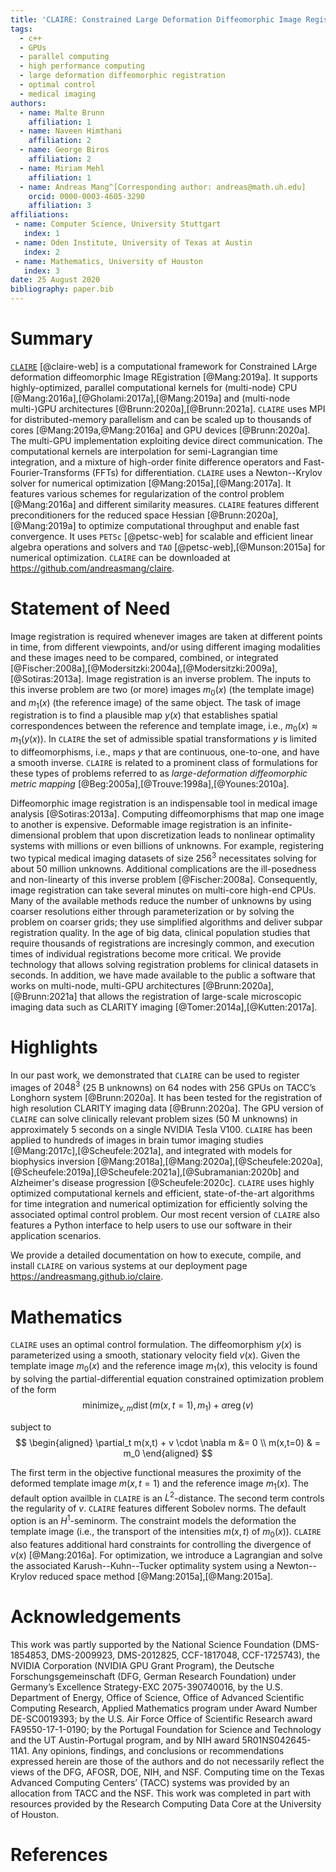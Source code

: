 ```yaml
---
title: 'CLAIRE: Constrained Large Deformation Diffeomorphic Image Registration on Parallel Computing Architectures'
tags:
  - c++
  - GPUs
  - parallel computing
  - high performance computing
  - large deformation diffeomorphic registration
  - optimal control
  - medical imaging
authors:
  - name: Malte Brunn
    affiliation: 1
  - name: Naveen Himthani
    affiliation: 2
  - name: George Biros
    affiliation: 2
  - name: Miriam Mehl
    affiliation: 1
  - name: Andreas Mang^[Corresponding author: andreas@math.uh.edu]
    orcid: 0000-0003-4605-3290
    affiliation: 3
affiliations:
 - name: Computer Science, University Stuttgart
   index: 1
 - name: Oden Institute, University of Texas at Austin
   index: 2
 - name: Mathematics, University of Houston
   index: 3
date: 25 August 2020
bibliography: paper.bib
---
```


# Summary
[`CLAIRE`](https://andreasmang.github.io/claire) [@claire-web] is a computational framework for Constrained LArge deformation diffeomorphic Image REgistration [@Mang:2019a]. It supports highly-optimized, parallel computational kernels for (multi-node) CPU [@Mang:2016a],[@Gholami:2017a],[@Mang:2019a] and (multi-node multi-)GPU architectures [@Brunn:2020a],[@Brunn:2021a]. `CLAIRE` uses MPI for distributed-memory parallelism and can be scaled up to thousands of cores [@Mang:2019a,@Mang:2016a] and GPU devices [@Brunn:2020a]. The multi-GPU implementation exploiting device direct communication. The computational kernels are interpolation for semi-Lagrangian time integration, and a mixture of high-order finite difference operators and Fast-Fourier-Transforms (FFTs) for differentiation. `CLAIRE` uses a Newton--Krylov solver for numerical optimization [@Mang:2015a],[@Mang:2017a]. It features various schemes for regularization of the control problem [@Mang:2016a] and different similarity measures. `CLAIRE` features different preconditioners for the reduced space Hessian [@Brunn:2020a],[@Mang:2019a] to optimize computational throughput and enable fast convergence. It uses `PETSc` [@petsc-web] for scalable and efficient linear algebra operations and solvers and `TAO` [@petsc-web],[@Munson:2015a] for numerical optimization. `CLAIRE` can be downloaded at <https://github.com/andreasmang/claire>.



# Statement of Need
Image registration is required whenever images are taken at different points in time, from different viewpoints, and/or using different imaging modalities and these images need to be compared, combined, or integrated [@Fischer:2008a],[@Modersitzki:2004a],[@Modersitzki:2009a],[@Sotiras:2013a]. Image registration is an inverse problem. The inputs to this inverse problem are two (or more) images $m_0(x)$ (the template image) and $m_1(x)$ (the reference image) of the same object. The task of image registration is to find a plausible map $y(x)$ that establishes spatial correspondences between the reference and template image, i.e., $m_0(x) \approx m_1(y(x))$. In `CLAIRE` the set of admissible spatial transformations $y$ is limited to diffeomorphisms, i.e., maps $y$ that are continuous, one-to-one, and have a smooth inverse. `CLAIRE` is related to a prominent class of formulations for these types of problems referred to as <em>large-deformation diffeomorphic metric mapping</em> [@Beg:2005a],[@Trouve:1998a],[@Younes:2010a].

Diffeomorphic image registration is an indispensable tool in medical image analysis [@Sotiras:2013a]. Computing diffeomorphisms that map one image to another is expensive. Deformable image registration is an infinite-dimensional problem that upon discretization leads to nonlinear optimality systems with millions or even billions of unknowns. For example, registering two typical medical imaging datasets of size $256^3$ necessitates solving for about 50 million unknowns. Additional complications are the ill-posedness and non-linearty of this inverse problem [@Fischer:2008a]. Consequently, image registration can take several minutes on multi-core high-end CPUs. Many of the available methods reduce the number of unknowns by using coarser resolutions either through parameterization or by solving the problem on coarser grids; they use simplified algorithms and deliver subpar registration quality. In the age of big data, clinical population studies that require thousands of registrations are incresingly common, and execution times of individual registrations become more critical. We provide technology that allows solving registration problems for clinical datasets in seconds. In addition, we have made available to the public a software that works on multi-node, multi-GPU architectures [@Brunn:2020a],[@Brunn:2021a] that allows the registration of large-scale microscopic imaging data such as CLARITY imaging [@Tomer:2014a],[@Kutten:2017a].



# Highlights
In our past work, we demonstrated that `CLAIRE` can be used to register images of $2048^3$ (25 B unknowns) on 64 nodes with 256 GPUs on TACC’s Longhorn system [@Brunn:2020a]. It has been tested for the registration of high resolution CLARITY imaging data [@Brunn:2020a]. The GPU version of `CLAIRE` can solve clinically relevant problem sizes (50 M unknowns) in approximately 5 seconds on a single NVIDIA Tesla V100. `CLAIRE` has been applied to hundreds of images in brain tumor imaging studies [@Mang:2017c],[@Scheufele:2021a], and integrated with models for biophysics inversion [@Mang:2018a],[@Mang:2020a],[@Scheufele:2020a],[@Scheufele:2019a],[@Scheufele:2021a],[@Subramanian:2020b] and Alzheimer's disease progression [@Scheufele:2020c]. `CLAIRE` uses highly optimized computational kernels and efficient, state-of-the-art algorithms for time integration and numerical optimization for efficiently solving the associated optimal control problem. Our most recent version of `CLAIRE` also features a Python interface to help users to use our software in their application scenarios.

We provide a detailed documentation on how to execute, compile, and install `CLAIRE` on various systems at our deployment page <https://andreasmang.github.io/claire>.



# Mathematics

`CLAIRE` uses an optimal control formulation. The diffeomorphism $y(x)$ is parameterized using a smooth, stationary velocity field $v(x)$. Given the template image $m_0(x)$ and the reference image $m_1(x)$, this velocity is found by solving the partial-differential equation constrained optimization problem of the form
$$
\operatorname{minimize}_{v,m} \operatorname{dist}(m(x,t=1),m_1) + \alpha\operatorname{reg}(v)
$$

subject to
$$
\begin{aligned}
\partial_t  m(x,t) + v \cdot \nabla m &= 0 \\
m(x,t=0) & = m_0
\end{aligned}
$$

The first term in the objective functional measures the proximity of the deformed template image $m(x,t=1)$ and the reference image $m_1(x)$. The default option availble in `CLAIRE` is an $L^2$-distance. The second term controls the regularity of $v$. `CLAIRE` features different Sobolev norms. The default option is an $H^1$-seminorm. The constraint models the deformation the template image (i.e., the transport of the intensities $m(x,t)$ of $m_0(x)$). `CLAIRE` also features additional hard constraints for controlling the divergence of $v(x)$ [@Mang:2016a]. For optimization, we introduce a Lagrangian and solve the associated Karush--Kuhn--Tucker optimality system using a Newton--Krylov reduced space method [@Mang:2015a],[@Mang:2015a].


# Acknowledgements

This work was partly supported by the National Science Foundation (DMS-1854853, DMS-2009923, DMS-2012825, CCF-1817048, CCF-1725743), the NVIDIA Corporation (NVIDIA GPU Grant Program), the Deutsche Forschungsgemeinschaft (DFG, German Research Foundation) under Germany’s Excellence Strategy-EXC 2075-390740016, by the U.S. Department of Energy, Office of Science, Office of Advanced Scientific Computing Research, Applied Mathematics program under Award Number DE-SC0019393; by the U.S. Air Force Office of Scientific Research award FA9550-17-1-0190; by the Portugal Foundation for Science and Technology and the UT Austin-Portugal program, and by NIH award 5R01NS042645-11A1. Any opinions, findings, and conclusions or recommendations expressed herein are those of the authors and do not necessarily reflect the views of the DFG, AFOSR, DOE, NIH, and NSF. Computing time on the Texas Advanced Computing Centers’ (TACC) systems was provided by an allocation from TACC and the NSF. This work was completed in part with resources provided by the Research Computing Data Core at the University of Houston.

# References
